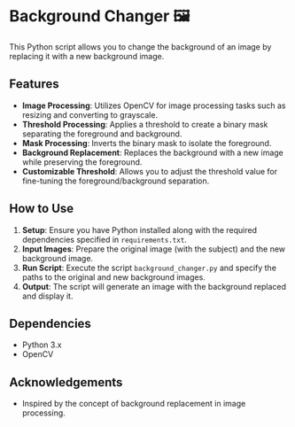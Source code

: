 # Background Changer 🖼️

This Python script allows you to change the background of an image by replacing it with a new background image.

## Features
- **Image Processing**: Utilizes OpenCV for image processing tasks such as resizing and converting to grayscale.
- **Threshold Processing**: Applies a threshold to create a binary mask separating the foreground and background.
- **Mask Processing**: Inverts the binary mask to isolate the foreground.
- **Background Replacement**: Replaces the background with a new image while preserving the foreground.
- **Customizable Threshold**: Allows you to adjust the threshold value for fine-tuning the foreground/background separation.

## How to Use
1. **Setup**: Ensure you have Python installed along with the required dependencies specified in `requirements.txt`.
2. **Input Images**: Prepare the original image (with the subject) and the new background image.
3. **Run Script**: Execute the script `background_changer.py` and specify the paths to the original and new background images.
4. **Output**: The script will generate an image with the background replaced and display it.

## Dependencies
- Python 3.x
- OpenCV
  
## Acknowledgements
- Inspired by the concept of background replacement in image processing.
